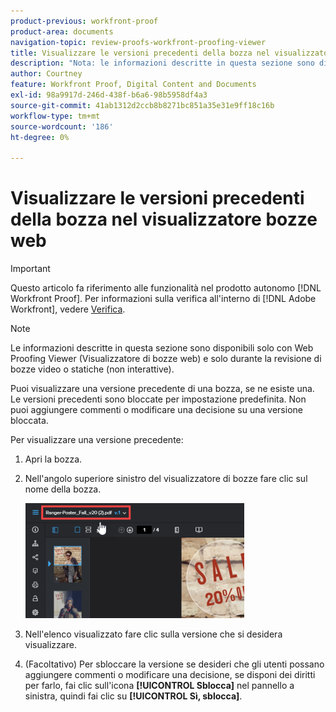 ```yaml
---
product-previous: workfront-proof
product-area: documents
navigation-topic: review-proofs-workfront-proofing-viewer
title: Visualizzare le versioni precedenti della bozza nel visualizzatore bozze web
description: "Nota: le informazioni descritte in questa sezione sono disponibili solo con Web Proofing Viewer (Visualizzatore di bozze web) e solo quando si esaminano bozze video o statiche (non interattive)."
author: Courtney
feature: Workfront Proof, Digital Content and Documents
exl-id: 98a9917d-246d-438f-b6a6-98b5958df4a3
source-git-commit: 41ab1312d2ccb8b8271bc851a35e31e9ff18c16b
workflow-type: tm+mt
source-wordcount: '186'
ht-degree: 0%

---
```


# Visualizzare le versioni precedenti della bozza nel visualizzatore bozze web

>[!IMPORTANT]
>
>Questo articolo fa riferimento alle funzionalità nel prodotto autonomo [!DNL Workfront Proof]. Per informazioni sulla verifica all&#39;interno di [!DNL Adobe Workfront], vedere [Verifica](../../../review-and-approve-work/proofing/proofing.md).

>[!NOTE]
>
>Le informazioni descritte in questa sezione sono disponibili solo con Web Proofing Viewer (Visualizzatore di bozze web) e solo durante la revisione di bozze video o statiche (non interattive).

Puoi visualizzare una versione precedente di una bozza, se ne esiste una. Le versioni precedenti sono bloccate per impostazione predefinita. Non puoi aggiungere commenti o modificare una decisione su una versione bloccata.

Per visualizzare una versione precedente:

1. Apri la bozza.
1. Nell&#39;angolo superiore sinistro del visualizzatore di bozze fare clic sul nome della bozza.

   ![phq_viewer_version.png](assets/phq-viewer-version-350x184.png)

1. Nell&#39;elenco visualizzato fare clic sulla versione che si desidera visualizzare.
1. (Facoltativo) Per sbloccare la versione se desideri che gli utenti possano aggiungere commenti o modificare una decisione, se disponi dei diritti per farlo, fai clic sull&#39;icona **[!UICONTROL Sblocca]** nel pannello a sinistra, quindi fai clic su **[!UICONTROL Sì, sblocca]**.
